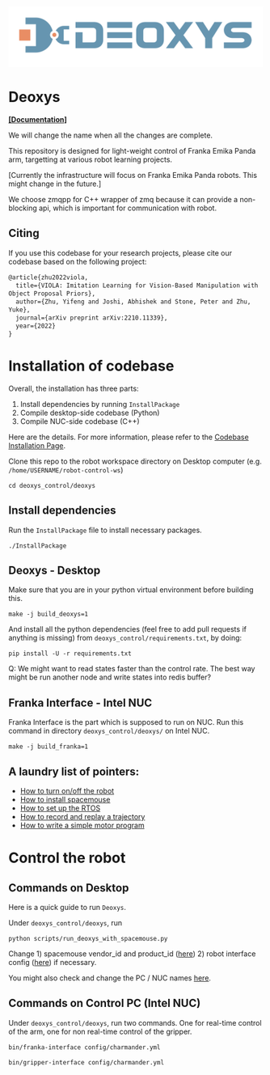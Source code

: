 <p align="center">
<img src="./deoxys_github_logo.png">
</p>

# Deoxys
[**[Documentation]**](https://ut-austin-rpl.github.io/deoxys-docs/html) &ensp; 

We will change the name when all the changes are complete.

This repository is designed for light-weight control of Franka Emika Panda arm, targetting at various robot learning projects.

[Currently the infrastructure will focus on Franka Emika Panda
robots. This might change in the future.]

We choose zmqpp for C++ wrapper of zmq because it can provide a
non-blocking api, which is important for communication with robot.

## Citing
If you use this codebase for your research projects, please cite our codebase based on the following project:

```
@article{zhu2022viola,
  title={VIOLA: Imitation Learning for Vision-Based Manipulation with Object Proposal Priors},
  author={Zhu, Yifeng and Joshi, Abhishek and Stone, Peter and Zhu, Yuke},
  journal={arXiv preprint arXiv:2210.11339},
  year={2022}
}
```


# Installation of codebase

Overall, the installation has three parts:
1. Install dependencies by running `InstallPackage`
2. Compile desktop-side codebase (Python)
3. Compile NUC-side codebase (C++)

Here are the details. For more information, please refer to the [Codebase Installation Page](https://ut-austin-rpl.github.io/deoxys-docs/html/installation/codebase_installation.html).

Clone this repo to the robot workspace directory on Desktop computer (e.g. `/home/USERNAME/robot-control-ws`)

``` shell
cd deoxys_control/deoxys
```

## Install dependencies

Run the `InstallPackage` file to install necessary packages.
``` shell
./InstallPackage
```


## Deoxys - Desktop

Make sure that you are in your python virtual environment before
	building this.
``` shell
make -j build_deoxys=1
```

And install all the python dependencies (feel free to add pull requests if anything is missing) from `deoxys_control/requirements.txt`, by doing:
```shell
pip install -U -r requirements.txt
```

Q: We might want to read states faster than the control rate. The best
way might be run another node and write states into redis buffer?


## Franka Interface - Intel NUC

Franka Interface is the part which is supposed to run on NUC. Run this 
command in directory `deoxys_control/deoxys/` on Intel NUC. 

``` shell
make -j build_franka=1
```

## A laundry list of pointers:
   - [How to turn on/off the robot](https://ut-austin-rpl.github.io/deoxys-docs/html/tutorials/running_robots.html)
   - [How to install spacemouse](https://ut-austin-rpl.github.io/deoxys-docs/html/tutorials/using_teleoperation_devices.html)
   - [How to set up the RTOS](https://ut-austin-rpl.github.io/deoxys-docs/html/installation/system_prerequisite.html)
   - [How to record and replay a trajectory](https://ut-austin-rpl.github.io/deoxys-docs/html/tutorials/record_and_replay.html)
   - [How to write a simple motor program](https://ut-austin-rpl.github.io/deoxys-docs/html/tutorials/handcrafting_motor_program.html)

# Control the robot

## Commands on Desktop

Here is a quick guide to run `Deoxys`.

Under `deoxys_control/deoxys`,  run
``` shell
python scripts/run_deoxys_with_spacemouse.py 
```
Change 1) spacemouse vendor_id and product_id ([here](https://github.com/UT-Austin-RPL/robot_infra/blob/74eb784013fb713a0c535dd0e983d5a102008e33/deoxys/scripts/run_deoxys_with_spacemouse.py#L14)) 2) robot interface 
config ([here](https://github.com/UT-Austin-RPL/robot_infra/blob/74eb784013fb713a0c535dd0e983d5a102008e33/deoxys/scripts/run_deoxys_with_spacemouse.py#L17)) if necessary.

You might also check and change the PC / NUC names [here](https://github.com/UT-Austin-RPL/robot_infra/blob/master/deoxys/config/charmander.yml). 

## Commands on Control PC (Intel NUC)

Under `deoxys_control/deoxys`, run two commands. One for real-time control of the arm, one for non
real-time control of the gripper.

``` shell
bin/franka-interface config/charmander.yml
```

``` shell
bin/gripper-interface config/charmander.yml
```

